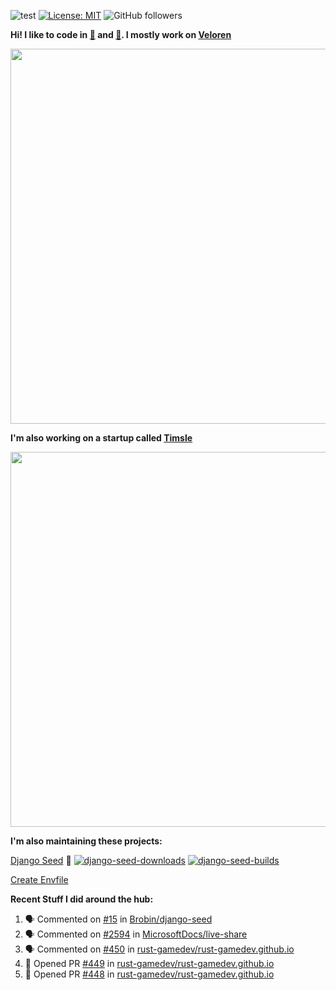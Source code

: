 ![test](https://hits.seeyoufarm.com/api/count/incr/badge.svg?url=https://github.com/AngelOnFira)
[![License: MIT](https://img.shields.io/badge/License-MIT-yellow.svg)](https://opensource.org/licenses/MIT)
![GitHub followers](https://img.shields.io/github/followers/angelonfira?style=social)

**Hi! I like to code in [:crab:](https://www.rust-lang.org/) and [:snake:](https://www.python.org/). I mostly work on [Veloren](https://veloren.net)**

<p align="center">
  <img width="600" src="https://media.discordapp.net/attachments/444005079410802699/730566298073038949/rsz_5f0656b6aa176.png">
</p>

**I'm also working on a startup called [Timsle](https://timsle.com)**

<p align="center">
  <img width="600" src="https://media.discordapp.net/attachments/444005079410802699/730566842674053130/rsz_5f0657242abb4.png">
</p>

**I'm also maintaining these projects:**

[Django Seed](https://github.com/Brobin/django-seed)
:seedling:
[![django-seed-downloads](https://pepy.tech/badge/django-seed)](https://pepy.tech/project/django-seed)
[![django-seed-builds](https://github.com/Brobin/django-seed/workflows/Test/badge.svg)](https://github.com/Brobin/django-seed)

[Create Envfile](https://github.com/SpicyPizza/create-envfile)

**Recent Stuff I did around the hub:**

<!--START_SECTION:activity-->
1. 🗣 Commented on [#15](https://github.com/Brobin/django-seed/issues/15) in [Brobin/django-seed](https://github.com/Brobin/django-seed)
2. 🗣 Commented on [#2594](https://github.com/MicrosoftDocs/live-share/issues/2594) in [MicrosoftDocs/live-share](https://github.com/MicrosoftDocs/live-share)
3. 🗣 Commented on [#450](https://github.com/rust-gamedev/rust-gamedev.github.io/issues/450) in [rust-gamedev/rust-gamedev.github.io](https://github.com/rust-gamedev/rust-gamedev.github.io)
4. 💪 Opened PR [#449](https://github.com/rust-gamedev/rust-gamedev.github.io/pull/449) in [rust-gamedev/rust-gamedev.github.io](https://github.com/rust-gamedev/rust-gamedev.github.io)
5. 💪 Opened PR [#448](https://github.com/rust-gamedev/rust-gamedev.github.io/pull/448) in [rust-gamedev/rust-gamedev.github.io](https://github.com/rust-gamedev/rust-gamedev.github.io)
<!--END_SECTION:activity-->
